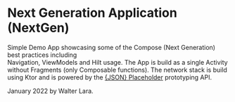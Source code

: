 # Next Generation Application (NextGen)

Simple Demo App showcasing some of the Compose (Next Generation) best practices including  
Navigation, ViewModels and Hilt usage. The App is build as a single Activity without 
Fragments (only Composable functions). The network stack is build using Ktor and is powered by the 
[{JSON} Placeholder](https://jsonplaceholder.typicode.com/) prototyping API.

January 2022 by Walter Lara.
